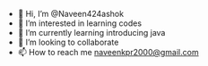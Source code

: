 - 👋 Hi, I’m @Naveen424ashok
- 👀 I’m interested in learning codes
- 🌱 I’m currently learning introducing java
- 💞️ I’m looking to collaborate
- 📫 How to reach me naveenkpr2000@gmail.com

<!---
Naveen424ashok/Naveen424ashok is a ✨ special ✨ repository because its `README.md` (this file) appears on your GitHub profile.
You can click the Preview link to take a look at your changes.
--->
